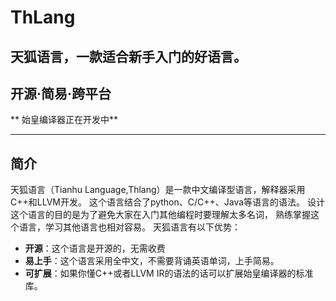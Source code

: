 # ThLang
## 天狐语言，一款适合新手入门的好语言。
## 开源·简易·跨平台
** 始皇编译器正在开发中**
- - -
## 简介
天狐语言（Tianhu Language,Thlang）是一款中文编译型语言，解释器采用C++和LLVM开发。
这个语言结合了python、C/C++、Java等语言的语法。
设计这个语言的目的是为了避免大家在入门其他编程时要理解太多名词，
熟练掌握这个语言，学习其他语言也相对容易。
天狐语言有以下优势：
 - **开源**：这个语言是开源的，无需收费
 - **易上手**：这个语言采用全中文，不需要背诵英语单词，上手简易。
 - **可扩展**：如果你懂C++或者LLVM IR的语法的话可以扩展始皇编译器的标准库。
